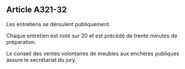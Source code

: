 Article A321-32
----
Les entretiens se déroulent publiquement.

Chaque entretien est noté sur 20 et est précédé de trente minutes de
préparation.

Le conseil des ventes volontaires de meubles aux enchères publiques assure le
secrétariat du jury.
